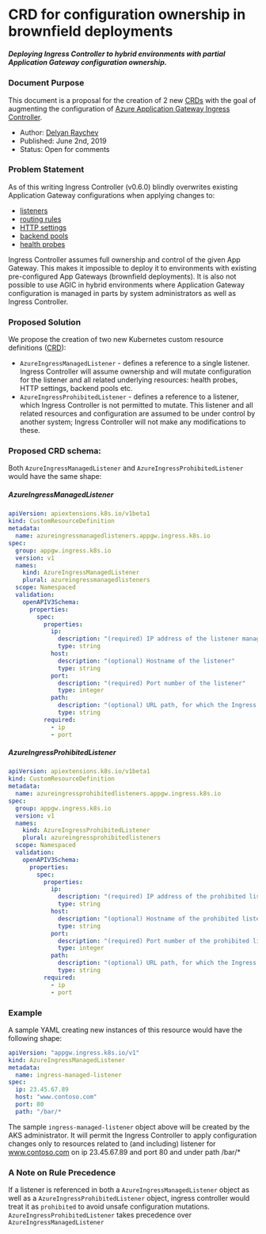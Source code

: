 # CRD for configuration ownership in brownfield deployments
##### Deploying Ingress Controller to hybrid environments with partial Application Gateway configuration ownership.


### Document Purpose
This document is a proposal for the creation of 2 new [CRDs](https://kubernetes.io/docs/concepts/extend-kubernetes/api-extension/custom-resources/) with the goal of
augmenting the configuration of [Azure Application Gateway Ingress Controller](https://azure.github.io/application-gateway-kubernetes-ingress/).

  - Author: [Delyan Raychev](https://github.com/draychev)
  - Published: June 2nd, 2019
  - Status:  Open for comments

### Problem Statement
As of this writing Ingress Controller (v0.6.0) blindly overwrites existing Application Gateway configurations when applying changes to:
  - [listeners](https://github.com/Azure/application-gateway-kubernetes-ingress/blob/9820ff8aed758b2626c068e2fb25629e06540159/pkg/controller/controller.go#L100)
  - [routing rules](https://github.com/Azure/application-gateway-kubernetes-ingress/blob/9820ff8aed758b2626c068e2fb25629e06540159/pkg/controller/controller.go#L107)
  - [HTTP settings](https://github.com/Azure/application-gateway-kubernetes-ingress/blob/9820ff8aed758b2626c068e2fb25629e06540159/pkg/controller/controller.go#L83)
  - [backend pools](https://github.com/Azure/application-gateway-kubernetes-ingress/blob/9820ff8aed758b2626c068e2fb25629e06540159/pkg/controller/controller.go#L90)
  - [health probes](https://github.com/Azure/application-gateway-kubernetes-ingress/blob/9820ff8aed758b2626c068e2fb25629e06540159/pkg/controller/controller.go#L76)

Ingress Controller assumes full ownership and control of the given App Gateway. This makes it impossible to deploy it
to environments with existing pre-configured App Gateways (brownfield deployments). It is also not possible to use AGIC
in hybrid environments where Application Gateway configuration is managed in parts by system administrators as well as
Ingress Controller.

### Proposed Solution
We propose the creation of two new Kubernetes custom resource definitions ([CRD](https://kubernetes.io/docs/concepts/extend-kubernetes/api-extension/custom-resources/)):
  - `AzureIngressManagedListener` - defines a reference to a single listener. Ingress Controller will assume ownership
  and will mutate configuration for the listener and all related underlying resources: health probes, HTTP settings,
  backend pools etc.
  - `AzureIngressProhibitedListener` - defines a reference to a listener, which Ingress Controller is not permitted
    to mutate. This listener and all related resources and configuration are assumed to be under control by another
    system; Ingress Controller will not make any modifications to these.

### Proposed CRD schema:
Both `AzureIngressManagedListener` and `AzureIngressProhibitedListener` would have the same shape:

##### AzureIngressManagedListener

```yaml
apiVersion: apiextensions.k8s.io/v1beta1
kind: CustomResourceDefinition
metadata:
  name: azureingressmanagedlisteners.appgw.ingress.k8s.io
spec:
  group: appgw.ingress.k8s.io
  version: v1
  names:
    kind: AzureIngressManagedListener
    plural: azureingressmanagedlisteners
  scope: Namespaced
  validation:
    openAPIV3Schema:
      properties:
        spec:
          properties:
            ip:
              description: "(required) IP address of the listener managed by Ingress Controller; Could be the public or private address attached to the Application Gateway"
              type: string
            host:
              description: "(optional) Hostname of the listener"
              type: string
            port:
              description: "(required) Port number of the listener"
              type: integer
            path:
              description: "(optional) URL path, for which the Ingress Controller is allowed to mutate Application Gateway configuration"
              type: string
          required:
            - ip
            - port
```

##### AzureIngressProhibitedListener
```yaml
apiVersion: apiextensions.k8s.io/v1beta1
kind: CustomResourceDefinition
metadata:
  name: azureingressprohibitedlisteners.appgw.ingress.k8s.io
spec:
  group: appgw.ingress.k8s.io
  version: v1
  names:
    kind: AzureIngressProhibitedListener
    plural: azureingressprohibitedlisteners
  scope: Namespaced
  validation:
    openAPIV3Schema:
      properties:
        spec:
          properties:
            ip:
              description: "(required) IP address of the prohibited listener; Could be the public or private address attached to the Application Gateway"
              type: string
            host:
              description: "(optional) Hostname of the prohibited listener"
              type: string
            port:
              description: "(required) Port number of the prohibited listener"
              type: integer
            path:
              description: "(optional) URL path, for which the Ingress Controller is prohibited from mutating Application Gateway configuration"
              type: string
          required:
            - ip
            - port
```

### Example
A sample YAML creating new instances of this resource would have the following shape:
```yaml
apiVersion: "appgw.ingress.k8s.io/v1"
kind: AzureIngressManagedListener
metadata:
  name: ingress-managed-listener
spec:
  ip: 23.45.67.89
  host: "www.contoso.com"
  port: 80
  path: "/bar/*
```

The sample `ingress-managed-listener` object above will be created by the AKS administrator. It will permit the Ingress Controller to apply configuration changes only to resources related to (and including) listener for www.contoso.com on ip 23.45.67.89 and port 80 and under path /bar/*


### A Note on Rule Precedence
If a listener is referenced in both a `AzureIngressManagedListener` object as well as a
`AzureIngressProhibitedListener` object, ingress controller would treat it as `prohibited` to avoid unsafe configuration
mutations. `AzureIngressProhibitedListener` takes precedence over `AzureIngressManagedListener`
